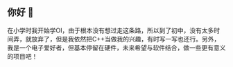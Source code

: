 ## 你好 👋

在小学时我开始学OI，由于根本没有想过走这条路，所以到了初中，没有太多时间弄，就放弃了，但是我依然把C++当做我的兴趣，有时写一写也还行。另外，我是一个电子爱好者，但基本停留在硬件，未来希望与软件结合，做一些更有意义的项目吧！
